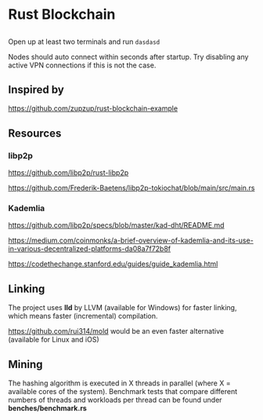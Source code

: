 # Rust Blockchain

## 

Open up at least two terminals and run `dasdasd`

Nodes should auto connect within seconds after startup. Try disabling any active VPN connections if this is not the case.




## Inspired by

https://github.com/zupzup/rust-blockchain-example

## Resources

### libp2p

https://github.com/libp2p/rust-libp2p

https://github.com/Frederik-Baetens/libp2p-tokiochat/blob/main/src/main.rs

### Kademlia

https://github.com/libp2p/specs/blob/master/kad-dht/README.md

https://medium.com/coinmonks/a-brief-overview-of-kademlia-and-its-use-in-various-decentralized-platforms-da08a7f72b8f

https://codethechange.stanford.edu/guides/guide_kademlia.html




## Linking
The project uses **lld** by LLVM (available for Windows) for faster linking, which means faster (incremental) compilation. 

https://github.com/rui314/mold would be an even faster alternative (available for Linux and iOS)


## Mining

The hashing algorithm is executed in X threads in parallel (where X = available cores of the system). Benchmark tests that compare different numbers of threads and workloads per thread can be found under **benches/benchmark.rs**
